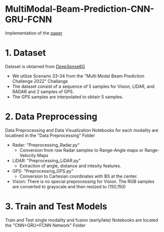 # MultiModal-Beam-Prediction-CNN-GRU-FCNN
Implementation of the [paper](https://ieeexplore.ieee.org/document/10636967)
# 1. Dataset 
Dataset is obtained from [DeepSense6G](https://www.deepsense6g.net/challenge2022/)
- We utilize Scenario 33-34 from the "Multi Modal Beam Prediction Challenge 2022" Challange
- The dataset consist of a sequence of 5 samples for Vision, LIDAR, and RADAR and 2 samples of GPS.
- The GPS samples are interpolated to obtain 5 samples. 
# 2. Data Preprocessing
Data Preprocessing and Data Visualization Notebooks for each modality are locatined in the "Data Preprocessing" Folder
- Radar:  "Preprocessing_Radar.py"
  - Conversion from raw Radar samples to Range-Angle maps or Range-Velocity Maps
- LiDAR: "Preprocessing_LiDAR.py"
  - Extraction of angle, distance and intesity features. 
- GPS: "Preprocessing_GPS.py"
  - Conversion to Cartesian coordinates with BS at the center. 
- Vision: There is no special preprocessing for Vision. The RGB samples are converted to grayscale and then resized to (150,150)
# 3. Train and Test Models
Train and Test single modality and fusion (early/late) Notebooks are located the "CNN+GRU+FCNN Network" Folder
